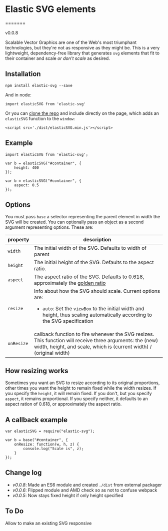 # Elastic SVG elements
=======

v0.0.8

Scalable Vector Graphics are one of the Web's most triumphant technologies, but they're not as responsive as they might be. This is a very lightweight, dependency-free library that generates `svg` elements that fit to their container and scale <em>or don't scale</em> as desired.

## Installation

	npm install elastic-svg --save

And in node:

	import elasticSVG from 'elastic-svg'

Or you can [clone the repo](https://github.com/TimeMagazine/elastic-svg/) and include directly on the page, which adds an `elasticSVG` function to the `window`:

	<script src='./dist/elasticSVG.min.js'></script>

## Example

	import elasticSVG from 'elastic-svg';

	var b = elasticSVG("#container", {
		height: 400
	});

	var b = elasticSVG("#container", {
		aspect: 0.5
	});

## Options
You must pass `base` a selector representing the parent element in width the SVG will be created. You can optionally pass an object as a second argument representing options. These are:

| property | description |
| -------- | ----------- |
| `width`  | The initial width of the SVG. Defaults to width of parent |
| `height` | The initial height of the SVG. Defaults to the aspect ratio. |
| `aspect` | The aspect ratio of the SVG. Defaults to 0.618, approximately the [golden ratio](http://en.wikipedia.org/wiki/Golden_ratio) |
| `resize` | Info about how the SVG should scale. Current options are: <ul><li>`auto`: Set the `viewBox` to the initial width and height, thus scaling automatically according to the SVG specification </li></ul> |
| `onResize` | callback function to fire whenever the SVG resizes. This function will receive three arguments: the (new) width, height, and scale, which is (current width) / (original width) |

## How resizing works
Sometimes you want an SVG to resize according to its original proportions, other times you want the height to remain fixed while the width resizes. If you specify the `height`, it will remain fixed. If you don't, but you specify `aspect`, it remains proportional. If you specify neither, it defaults to an aspect ration of 0.618, or approximately the aspect ratio.

## A callback example

	var elasticSVG = require("elastic-svg");

	var b = base("#container", {
		onResize: function(w, h, z) {
			console.log("Scale is", z);
		}
	});

## Change log
+ *v0.0.8*: Made an ES6 module and created `./dist` from external packager
+ *v0.0.6*: Flipped module and AMD check so as not to confuse webpack
+ *v0.0.5*: Now stays fixed height if only height specified

## To Do
Allow to make an existing SVG responsive